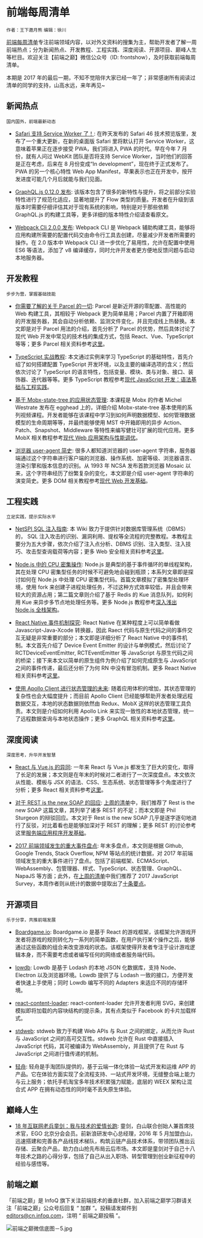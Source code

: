 # 前端每周清单

`作者：王下邀月熊` `编辑：徐川`

[前端每周清单](http://www.infoq.com/cn/FE-Weekly)专注前端领域内容，以对外文资料的搜集为主，帮助开发者了解一周前端热点；分为新闻热点、开发教程、工程实践、深度阅读、开源项目、巅峰人生等栏目。欢迎关注【前端之巅】微信公众号（ID: frontshow），及时获取前端每周清单。

本期是 2017 年的最后一期，不知不觉陪伴大家已经一年了；非常感谢所有阅读过清单的同学的支持，山高水远，来年再见~

## 新闻热点

`国内国外，前端最新动态`

* [Safari 支持 Service Worker 了！](https://mp.weixin.qq.com/s/gqNjFzRhurLLYTdWjIKpXg): 在昨天发布的 Safari 46 技术预览版里，发布了一个重大更新，在新的桌面版 Safari 里将默认打开 Service Worker，这意味着苹果正在逐步接受 PWA，我们将进入 PWA 的时代。早在今年 7 月份，就有人问过 WebKit 团队是否将支持 Service Worker，当时他们的回答是正在考虑，后来在 8 月份变成“In development”，现在终于正式发布了。PWA 的另一个核心特性 Web App Manifest，苹果表示也正在开发中，按开发进度可能几个月后就能与我们见面。

- [GraphQL.js 0.12.0 发布](https://parg.co/UCw): 该版本包含了很多的新特性与提升，将之前部分实验特性进行了规范化适应，显著地提升了 Flow 类型的质量。开发者在升级到该版本时需要仔细评估其对于现有系统的影响，特别是对于那些依赖 GraphQL.js 的构建工具等，更多详细的版本特性介绍请查看原文。

- [Webpack Cli 2.0.0 发布](https://parg.co/UhB): Webpack CLI 是 Webpack 辅助构建工具，能够将应用构建所需要的配置代码交由命令行工具去创建，尽量减少开发者所需要的操作。在 2.0 版本中 Webpack CLI 进一步优化了易用性，允许在配置中使用 ES6 等语法，添加了 v8 编译缓存，同时允许开发者更方便地反馈问题与启动本地服务器。

## 开发教程

`步步为营，掌握基础技能`

* [你需要了解的关于 Parcel 的一切](https://parg.co/UsO): Parcel 是新近开源的零配置、高性能的 Web 构建工具，其相较于 Webpack 更为简单易用；Parcel 内置了开箱即用的开发服务器，其会自动分析依赖、监测文件变化，并且完成线上热替换。本文即是对于 Parcel 用法的介绍，首先分析了 Parcel 的优势，然后具体讨论了现代 Web 开发中常见的技术栈的集成方式，包括 React、Vue、TypeScript 等等；更多 Parcel 相关资料参考[这里](https://github.com/wxyyxc1992/iReactPack)。

- [TypeScript 实战教程](https://auth0.com/blog/typescript-practical-introduction/): 本文通过实例来学习 TypeScript 的基础特性，首先介绍了如何搭建配置 TypeScript 开发环境，以及主要的编译选项的含义；然后依次讨论了 TypeScript 的语言特性，包括变量、模块、类与对象、接口、装饰器、迭代器等等。更多 TypeScript 教程参考[现代 JavaScript 开发：语法基础与工程实践](https://parg.co/bxN)。

- [基于 Mobx-state-tree 的应用状态管理](https://parg.co/UCB): 本课程是 Mobx 的作者 Michel Westrate 发布在 egghead 上的，详细介绍 Mobx-state-tree 基本使用的系列视频课程。开发者能够在该课程中学习到如何声明数据模型、如何管理数据模型的生命周期等等，并最终能够使用 MST 中开箱即用的异步 Action、Patch、Snapshot、Middleware 等特性来编写健壮可扩展的现代应用。更多 MobX 相关教程参考[现代 Web 应用架构与性能调优](https://parg.co/UGZ)。

- [浏览器 user-agent 简史](https://parg.co/U47): 很多人都知道浏览器的 user-agent 字符串，服务器端通过这个字符串进行客户端的浏览器、操作系统、加密等级、浏览器语言、渲染引擎和版本信息的识别。从 1993 年 NCSA 发布首款浏览器 Mosaic 以来，这个字符串经历了纷繁复杂的变化，本文即是介绍 user-agent 字符串的演变简史。更多 DOM 相关教程参考[现代 Web 开发基础](https://parg.co/UHU)。

## 工程实践

`立足实践，提示实际水平`

* [NetSPI SQL 注入指南](https://sqlwiki.netspi.com/): 本 Wiki 致力于提供针对数据库管理系统（DBMS）的， SQL 注入攻击的识别、漏洞利用、提权等全流程的完整教程。本教程主要分为五大步骤，依次介绍了注入点分析、DBMS 识别、注入类型、注入技巧、攻击型查询载荷等内容；更多 Web 安全相关资料参考[这里](https://parg.co/U4w)。

- [Node.js 中的 CPU 密集操作](https://parg.co/UC1): Node.js 是典型的基于事件循环的单线程架构，其在处理 CPU 密集型任务的时候不可避免地会碰到瓶颈；本系列文章即是探讨如何在 Node.js 中处理 CPU 密集型代码。首篇文章模拟了密集型处理环境，使用 fork 来创建子进程处理任务，不过这种方式效率较低，并且会带来较大的资源占用；第二篇文章则介绍了基于 Redis 的 Kue 消息队列，如何利用 Kue 来异步多节点地处理任务等。更多 Node.js 教程参考[深入浅出 Node.js 全栈架构](https://parg.co/UKQ)。

- [React Native 事件机制探究](https://parg.co/UCD): React Native 在某种程度上可以简单看做 Javascript-Java-Xcode 转换器，因此 Raect 代码与原生代码之间的事件交互无疑是非常重要的部分；本文即是详细分析了 React Native 中的事件机制。本文首先介绍了 Device Event Emitter 的设计与单例模式，然后讨论了 RCTDeviceEventEmitter, RCTEventEmitter 等 JavaScript 与原生代码之间的桥梁；接下来本文以简单的原生组件为例介绍了如何完成原生与 JavaScript 之间的事件传递，最后还分析了为何 RN 中没有冒泡机制。更多 React Native 相关资料参考[这里](https://parg.co/URb)。

- [使用 Apollo Client 进行状态管理的未来](https://parg.co/Uhn): 随着应用体积的增加，其状态管理的复杂性也会大幅度提升；而目前 Apollo Client 已经能够帮助开发者处理远程数据交互，本地的状态数据则依然由 Redux、MobX 这样的状态管理工具负责。本文则是介绍如何利用 Apollo Link 来实现一致性的本地状态管理，统一了远程数据查询与本地状态操作；更多 GraphQL 相关资料参考[这里](https://parg.co/URH)。

## 深度阅读

`深度思考，升华开发智慧`

* [React 与 Vue.js 的异同](https://parg.co/Usv): 一年来 React 与 Vue.js 都发生了巨大的变化，取得了长足的发展；本文则是在年末的时候对二者进行了一次深度盘点。本文依次从性能、模板与 JSX 的语法、CSS、生态系统、状态管理等多个角度进行了分析；更多 React 相关资料参考[这里](https://parg.co/URb)。

- [对于 REST is the new SOAP 的回应](https://parg.co/Us9): [上周的清单](https://parg.co/U4B)中，我们推荐了 Rest is the new SOAP 这篇文章，其列举了诸多 REST 的不足；而本文即是 Phil Sturgeon 的辩驳回应。本文对于 Rest is the new SOAP 几乎是逐字逐句地进行了反驳，对比着看也是能够加深对于 REST 的理解；更多 REST 的讨论参考这里[服务端应用程序开发基础](https://parg.co/UdT)。

- [2017 前端领域发生的重大事件盘点](https://parg.co/UCa): 年末多盘点，本文则是根据 Github, Google Trends, Stack Overflow, NPM 等站点的统计数据，对 2017 年前端领域发生的重大事件进行了盘点。包括了前端框架、ECMAScript、WebAssembly、包管理器、样式、TypeScript、状态管理、GraphQL、NapaJS 等方面；此外，在[上周的清单](https://parg.co/U4B)中我们推荐了 2017 JavaScript Survey，本周作者则从统计的数据中提取出了[十条要点](https://parg.co/UhD)。

## 开源项目

`乐于分享，共推前端发展`

* [Boardgame.io](https://google.github.io/boardgame.io/#/): Boardgame.io 是基于 React 的游戏框架，该框架允许游戏开发者将游戏的规则转化为一系列的简单函数，在用户执行某个操作之后，能够通过这些函数的组合来改变游戏的状态。该框架使得开发者专注于设计游戏逻辑本身，而不需要考虑或者编写任何的网络或者服务端代码。

- [lowdb](https://github.com/typicode/lowdb): Lowdb 是基于 Lodash 的本地 JSON 化数据库，支持 Node、Electron 以及浏览器环境。Lowdb 提供了与 Lodash 一致的接口，方便开发者快速上手使用；同时 Lowdb 编写不同的 Adapters 来适应不同的存储环境。

- [react-content-loader](https://github.com/danilowoz/react-content-loader): react-content-loader 允许开发者利用 SVG，来创建模拟即将加载的内容块结构的提示条，其有点类似于 Facebook 的卡片加载样式。

- [stdweb](https://github.com/koute/stdweb): stdweb 致力于构建 Web APIs 与 Rust 之间的绑定，从而允许 Rust 与 JavaScript 之间的高可交互性。stdweb 允许在 Rust 中直接插入 JavaScript 代码，其可被编译为 WebAssembly，并且提供了在 Rust 与 JavaScript 之间进行值传递的机制。

- [轻舟](https://boat.alibaba.com/): 轻舟是手淘团队提供的，基于云端一体化体验一站式开发和运维 APP 的产品。它在体验方面实现了全流程支持、一站式开发环境，无缝整合端上能力与云上服务；依托手机淘宝多年技术积累强力赋能，底层的 WEEX 架构让混合式 APP 在拥有动态性的同时毫不丢失原生体验。

## 巅峰人生

* [18 年互联网老兵童剑：我与技术的爱情长跑](https://parg.co/U4x): 童剑，白山联合创始人兼首席技术官，EGO 北京分会会员。前新浪研发中心总经理，2016 年 5 月加盟白山，迅速搭建和完善各产品线技术梯队，构筑云链产品技术体系，带领团队推出云存储、云聚合产品，助力白山抢先布局云后市场。本文即是童剑对于自己十八年技术之路的心得分享，包括了自己从出入职场、转型管理到创业新征程中的经验与感悟等。

## 前端之巅

「前端之巅」是 InfoQ 旗下关注前端技术的垂直社群，加入前端之巅学习群请关注「前端之巅」公众号后回复 “ 加群 ”。投稿请发邮件到 editors@cn.infoq.com，注明 “ 前端之巅投稿 ”。

![前端之巅微信底图－5.jpg](http://upload-images.jianshu.io/upload_images/1647496-01712a993d2b23de.jpg?imageMogr2/auto-orient/strip%7CimageView2/2/w/1240)
